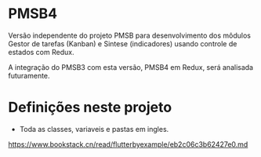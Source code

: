 # PMSB4

Versão independente do projeto PMSB para desenvolvimento dos môdulos Gestor de tarefas (Kanban) e Sintese (indicadores) usando controle de estados com Redux.

A integração do PMSB3 com esta versão, PMSB4 em Redux, será analisada futuramente.

# Definições neste projeto

* Toda as classes, variaveis e pastas em ingles. 

https://www.bookstack.cn/read/flutterbyexample/eb2c06c3b62427e0.md